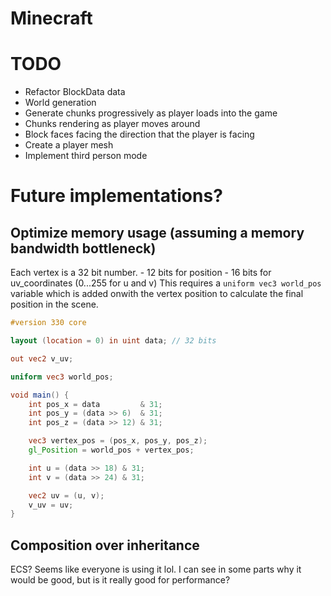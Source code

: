 # Minecraft

# TODO
- Refactor BlockData data
- World generation
- Generate chunks progressively as player loads into the game
- Chunks rendering as player moves around
- Block faces facing the direction that the player is facing
- Create a player mesh
- Implement third person mode

# Future implementations?
## Optimize memory usage (assuming a memory bandwidth bottleneck)
Each vertex is a 32 bit number.
    - 12 bits for position
    - 16 bits for uv_coordinates (0...255 for u and v)
This requires a `uniform vec3 world_pos` variable which is added onwith the vertex position to calculate the final position in the scene.
```glsl
#version 330 core

layout (location = 0) in uint data; // 32 bits 

out vec2 v_uv;

uniform vec3 world_pos;

void main() {
    int pos_x = data         & 31;
    int pos_y = (data >> 6)  & 31;
    int pos_z = (data >> 12) & 31;

    vec3 vertex_pos = (pos_x, pos_y, pos_z);
    gl_Position = world_pos + vertex_pos;

    int u = (data >> 18) & 31;
    int v = (data >> 24) & 31;

    vec2 uv = (u, v);
    v_uv = uv;
}
```
## Composition over inheritance
ECS? Seems like everyone is using it lol. I can see in some parts why it would be good, but is it really good for performance?
